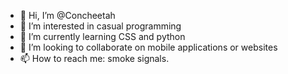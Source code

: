 - 👋 Hi, I’m @Concheetah
- 👀 I’m interested in casual programming
- 🌱 I’m currently learning CSS and python
- 💞️ I’m looking to collaborate on mobile applications or websites
- 📫 How to reach me: smoke signals.

<!---
Concheetah/Concheetah is a ✨ special ✨ repository because its `README.md` (this file) appears on your GitHub profile.
You can click the Preview link to take a look at your changes.
--->
